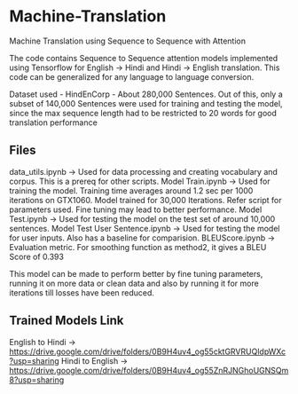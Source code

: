# Machine-Translation

Machine Translation using Sequence to Sequence with Attention

The code contains Sequence to Sequence attention models implemented using Tensorflow for English -> Hindi and Hindi -> English translation.
This code can be generalized for any language to language conversion.

Dataset used - HindEnCorp - About 280,000 Sentences.
Out of this, only a subset of 140,000 Sentences were used for training and testing the model, since the max sequence length had to be restricted to 20 words for good translation performance

## Files

data_utils.ipynb -> Used for data processing and creating vocabulary and corpus. This is a prereq for other scripts. 
Model Train.ipynb -> Used for training the model. Training time averages around 1.2 sec per 1000 iterations on GTX1060. Model trained for 30,000 Iterations.
					 Refer script for parameters used. Fine tuning may lead to better performance. 
Model Test.ipynb -> Used for testing the model on the test set of around 10,000 sentences. 
Model Test User Sentence.ipynb -> Used for testing the model for user inputs. Also has a baseline for comparision. 
BLEUScore.ipynb -> Evaluation metric. For smoothing function as method2, it gives a BLEU Score of 0.393

This model can be made to perform better by fine tuning parameters, running it on more data or clean data and also by running it for more iterations till losses have been reduced.

## Trained Models Link 

English to Hindi -> https://drive.google.com/drive/folders/0B9H4uv4_og55cktGRVRUQldpWXc?usp=sharing
Hindi to English -> https://drive.google.com/drive/folders/0B9H4uv4_og55ZnRJNGhoUGNSQm8?usp=sharing